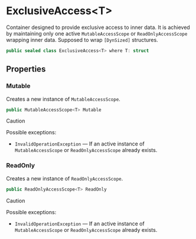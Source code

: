 # ExclusiveAccess\<T\>

Container designed to provide exclusive access to inner data.
It is achieved by maintaining only one active `MutableAccessScope` or `ReadOnlyAccessScope` wrapping inner data.
Supposed to wrap `[DynSized]` structures.

```csharp
public sealed class ExclusiveAccess<T> where T: struct
```


## Properties


### Mutable

Creates a new instance of `MutableAccessScope`.

```csharp
public MutableAccessScope<T> Mutable
```

> [!CAUTION]
> Possible exceptions: 
> - `InvalidOperationException` — If an active instance of `MutableAccessScope` or `ReadOnlyAccessScope` already exists.


### ReadOnly

Creates a new instance of `ReadOnlyAccessScope`.

```csharp
public ReadOnlyAccessScope<T> ReadOnly
```

> [!CAUTION]
> Possible exceptions: 
> - `InvalidOperationException` — If an active instance of `MutableAccessScope` or `ReadOnlyAccessScope` already exists.
